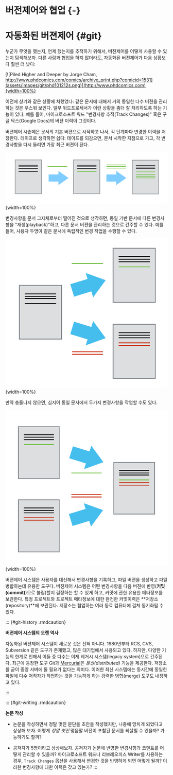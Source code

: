 
# 버전제어와 협업 {-}

# 자동화된 버젼제어 {#git}


누군가 무엇을 했는지, 언제 했는지를 추적하기 위해서, 버젼제어를 어떻게 사용할 수 있는지 탐색해보자.
다른 사람과 협업을 하지 않더라도, 자동화된 버젼제어가 다음 상황보다 훨씬 더 낫다:

[![Piled Higher and Deeper by Jorge Cham, http://www.phdcomics.com/comics/archive_print.php?comicid=1531](assets/images/git/phd101212s.png)](http://www.phdcomics.com){width=100%}

이전에 상기와 같은 상황에 처했었다: 같은 문서에 대해서 거의 동일한 다수 버젼을 관리하는 것은 우스워 보인다.
일부 워드프로세서가 이런 상황을 좀더 잘 처리하도록 하는 기능이 있다. 예를 들어, 마이크로소프트 워드 "변경사항 추적(Track Changes)" 혹은
구글 닥스(Google Docs)의 버젼 이력이 그것이다.

버젼제어 시슽메은 문서의 기본 버젼으로 시작하고 나서, 각 단계마다 변경한 이력을 저장한다.
테이프로 생각하면 쉽다: 테이프를 되감으면, 문서 시작한 지점으로 가고, 각 변경사항을 다시 돌리면 가장 최근 버젼이 된다.

![변경사항이 순차적으로 저장된다.](assets/images/git/play-changes.svg){width=100%}

변경사항을 문서 그자체로부터 떨어진 것으로 생각하면,
동일 기반 문서에 다른 변경사항을 "재생(playback)"하고, 다른 문서 버젼을 관리하는 것으로 간주할 수 있다.
예를 들어, 사용자 두명이 같은 문서에 독립적인 변경 작업을 수행할 수 있다.

![다른 버전이 저장될 수도 있다.](assets/images/git/versions.svg){width=100%}

만약 충돌나지 않으면, 심지어 동일 문서에서 두가지 변경사항을 작업할 수도 있다.


![버전 다수가 병합될 수도 있다.](assets/images/git/merge.svg){width=100%}

버젼제어 시스템은 사용자를 대신해서 변경사항을 기록하고,
파일 버젼을 생성하고 파일병합하는데 유용한 도구다.
버젼제어 시스템은 어떤 변경사항을 다음 버젼에 반영(**커밋(commit)**)으로 불림)할지 결정하는 할 수 있게 하고,
커밋에 관한 유용한 메타정보를 보관한다.
특정 프로젝트와 프로젝트 메타정보에 대한 완전한 커밋이력은 
**저장소(repository)**에 보관된다.
저장소는 협업하는 여러 동료 컴퓨터에 걸쳐 동기화될 수 있다.

::: {#git-history .rmdcaution}

**버젼제어 시스템의 오랜 역사**

자동화된 버젼제어 시스템이 새로운 것은 전혀 아니다.
1980년부터 RCS, CVS, Subversion 같은 도구가 존재했고, 많은 대기업에서 사용되고 있다.
하지만, 다양한 기능의 한계로 인해서 이들 중 다수는 이제 레거시 시스템(legacy system)으로 간주된다.
최근에 등장한 도구 Git과 [Mercurial](http://swcarpentry.github.io/hg-novice/)은 *분산(distributed)* 기능을 제공한다.
저장소를 굳이 중앙 서버에 둘 필요가 없다는 의미다.
이러한 최신 시스템에는 동시간에 동일한 파일에 다수 저작자가 작업하는 것을 가능하게 하는 강력한 병합(merge) 도구도 내장하고 있다.

:::

::: {#git-writing .rmdcaution}

**논문 작성**

*   논문을 작성하면서 정말 멋진 문단을 초안을 작성했지만, 나중에 망치게 되었다고 상상해 보자.
    어떻게 *정말 멋진* 맺음말 버전이 포함된 문서를 되살릴 수 있을까? 가능하기도 할까?
    
*   공저자가 5명이라고 상상해보자. 공저자가 논문에 반영한 변경사항과 코멘트를 어떻게 관리할 수 있을까?
    마이크로소프트 워드나 리브레오피스 Writer를 사용하는 경우, `Track Changes` 옵션을 사용해서 변경한 것을 반영하게 되면 어떻게 될까?
    이러한 변경사항에 대한 이력은 갖고 있는가?
:::

